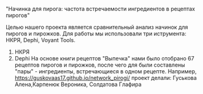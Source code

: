 "Начинка для пирога: частота встречаемости 
ингредиентов в рецептах пирогов"

Целью нашего проекта является сравнительный анализ начинок для пирогов и пирожков.
Для работы мы использовали три иструмента: НКРЯ, Dephi, Voyant Tools. 
1. НКРЯ 
2. Dephi
На основе книги рецептов "Выпечка" нами было отобрано 67 рецептов пирогов и пирожков, после чего для были составлены "пары" - ингредиенты, встречающиеся в одном рецепте. Например, 
https://guskovaas17.github.io/network_pirogi/
проект делали: Гуськова Алена,Карпенюк Вероника, Солдатова Глафира

